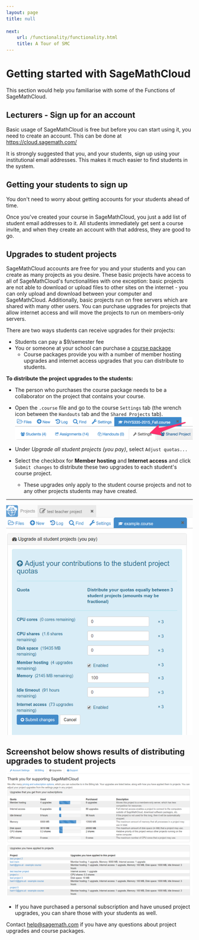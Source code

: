 ```yaml
---
layout: page
title: null

next:
    url: /functionality/functionality.html
    title: A Tour of SMC
---
```

# Getting started with SageMathCloud
This section would help you familiarise with some of the Functions of SageMathCloud.

## Lecturers - Sign up for an account

Basic usage of SageMathCloud is free but before you can start using it, you need to create an account. This can be done at https://cloud.sagemath.com/

It is strongly suggested that you, and your students, sign up using your institutional email addresses.
This makes it much easier to find students in the system.

## Getting your students to sign up

You don't need to worry about getting accounts for your students ahead of time.

Once you've created your course in SageMathCloud, you just a add list of student email addresses to it. All students immediately get sent a course invite, and when they create an account with that address, they are good to go.

## Upgrades to student projects

SageMathCloud accounts are free for you and your students and you can create as many projects as you desire.  These basic projects have access to all of SageMathCloud's functionalities with one exception: basic projects are not able to download or upload files to other sites on the internet - you can only upload and download between your computer and SageMathCloud.  Additionally, basic projects run on free servers which are shared with many other users.  You can purchase upgrades for projects that allow internet access and will move the projects to run on members-only servers.

There are two ways students can receive upgrades for their projects:
- Students can pay a \$9/semester fee
- You or someone at your school can purchase a [course package](https://cloud.sagemath.com/policies/pricing.html)
    - Course packages provide you with a number of member hosting upgrades and internet access upgrades that you can distribute to students.

**To distribute the project upgrades to the students:**
- The person who purchases the course package needs to be a collaborator on the project that contains your course.
- Open the `.course` file and go to the course  `Settings` tab (the wrench icon between the `Handouts` tab and the `Shared Projects` tab).
![](course_settings_tab.png)

- Under *Upgrade all student projects (you pay)*,  select `Adjust quotas...`
- Select the checkbox for **Member hosting** and **Internet access** and click `Submit changes` to distribute these two upgrades to each student's course project.
    - These upgrades only apply to the student course projects and not to any other projects students may have created.

---
![](smc-course-upgrades.png)


**Screenshot below shows results of distributing upgrades to student projects**
![](smc-account-upgrades-distributed-student-projects.png)
---

- If you have purchased a personal subscription and have unused project upgrades, you can share those with your students as well.

Contact [help@sagemath.com](help@sagemath.com) if you have any questions about project upgrades and course packages.
